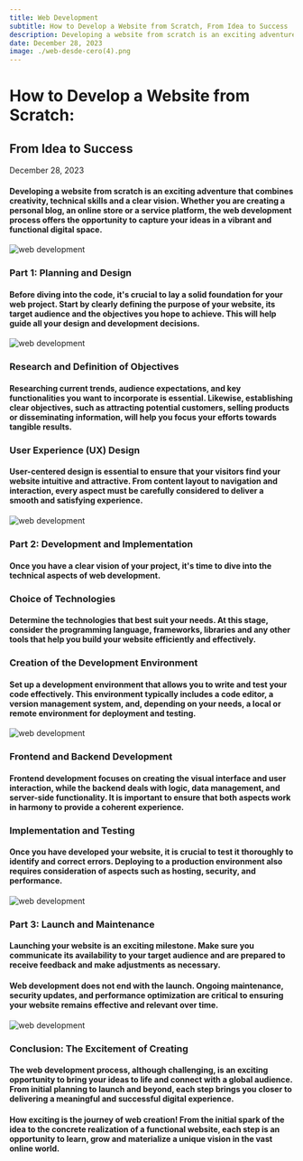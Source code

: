 ```yaml
---
title: Web Development
subtitle: How to Develop a Website from Scratch, From Idea to Success
description: Developing a website from scratch is an exciting adventure that combines creativity, technical skills and a clear vision. Whether you are creating a personal blog, an online store or a service platform, the web development process offers the opportunity to capture your ideas in a vibrant and functional digital space.
date: December 28, 2023
image: ./web-desde-cero(4).png
---
```


# How to Develop a Website from Scratch:
## From Idea to Success

December 28, 2023

#### Developing a website from scratch is an exciting adventure that combines creativity, technical skills and a clear vision. Whether you are creating a personal blog, an online store or a service platform, the web development process offers the opportunity to capture your ideas in a vibrant and functional digital space.

![web development](./web-desde-cero(1).png)

### Part 1: Planning and Design

#### Before diving into the code, it's crucial to lay a solid foundation for your web project. Start by clearly defining the purpose of your website, its target audience and the objectives you hope to achieve. This will help guide all your design and development decisions.

![web development](./web-desde-cero(6).png)

### Research and Definition of Objectives

#### Researching current trends, audience expectations, and key functionalities you want to incorporate is essential. Likewise, establishing clear objectives, such as attracting potential customers, selling products or disseminating information, will help you focus your efforts towards tangible results.

### User Experience (UX) Design

#### User-centered design is essential to ensure that your visitors find your website intuitive and attractive. From content layout to navigation and interaction, every aspect must be carefully considered to deliver a smooth and satisfying experience.

![web development](./web-desde-cero(3).png)

### Part 2: Development and Implementation

#### Once you have a clear vision of your project, it's time to dive into the technical aspects of web development.

### Choice of Technologies

#### Determine the technologies that best suit your needs. At this stage, consider the programming language, frameworks, libraries and any other tools that help you build your website efficiently and effectively.

### Creation of the Development Environment

#### Set up a development environment that allows you to write and test your code effectively. This environment typically includes a code editor, a version management system, and, depending on your needs, a local or remote environment for deployment and testing.

![web development](./web-desde-cero(2).png)

### Frontend and Backend Development

#### Frontend development focuses on creating the visual interface and user interaction, while the backend deals with logic, data management, and server-side functionality. It is important to ensure that both aspects work in harmony to provide a coherent experience.

### Implementation and Testing

#### Once you have developed your website, it is crucial to test it thoroughly to identify and correct errors. Deploying to a production environment also requires consideration of aspects such as hosting, security, and performance.

![web development](./web-desde-cero(4).png)

### Part 3: Launch and Maintenance

#### Launching your website is an exciting milestone. Make sure you communicate its availability to your target audience and are prepared to receive feedback and make adjustments as necessary.

#### Web development does not end with the launch. Ongoing maintenance, security updates, and performance optimization are critical to ensuring your website remains effective and relevant over time.

![web development](./web-desde-cero(5).png)

### Conclusion: The Excitement of Creating

#### The web development process, although challenging, is an exciting opportunity to bring your ideas to life and connect with a global audience. From initial planning to launch and beyond, each step brings you closer to delivering a meaningful and successful digital experience.

#### How exciting is the journey of web creation! From the initial spark of the idea to the concrete realization of a functional website, each step is an opportunity to learn, grow and materialize a unique vision in the vast online world.